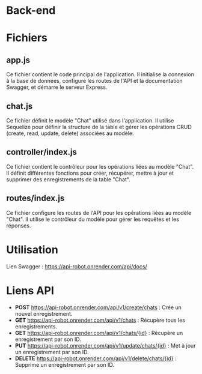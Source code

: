 # Back-end

# Fichiers
## app.js
Ce fichier contient le code principal de l'application. Il initialise la connexion à la base de données, configure les routes de l'API et la documentation Swagger, et démarre le serveur Express.

## chat.js
Ce fichier définit le modèle "Chat" utilisé dans l'application. Il utilise Sequelize pour définir la structure de la table et gérer les opérations CRUD (create, read, update, delete) associées au modèle.

## controller/index.js
Ce fichier contient le contrôleur pour les opérations liées au modèle "Chat". Il définit différentes fonctions pour créer, récupérer, mettre à jour et supprimer des enregistrements de la table "Chat".

## routes/index.js
Ce fichier configure les routes de l'API pour les opérations liées au modèle "Chat". Il utilise le contrôleur du modèle pour gérer les requêtes et les réponses.

# Utilisation
Lien Swagger : https://api-robot.onrender.com/api/docs/

# Liens API
- **POST** https://api-robot.onrender.com/api/v1/create/chats : Crée un nouvel enregistrement.
- **GET** https://api-robot.onrender.com/api/v1/chats : Récupère tous les enregistrements.
- **GET** https://api-robot.onrender.com/api/v1/chats/{id} : Récupère un enregistrement par son ID.
- **PUT** https://api-robot.onrender.com/api/v1/update/chats/{id} : Met à jour un enregistrement par son ID.
- **DELETE** https://api-robot.onrender.com/api/v1/delete/chats/{id} : Supprime un enregistrement par son ID.